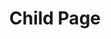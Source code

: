 ---
layout: default
title: Child Page
nav_order: 3
parent: Creating A Character
permalink: /character-creation
---